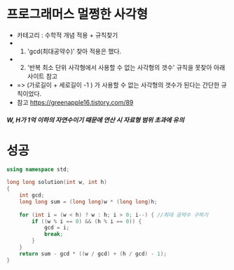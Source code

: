 # 프로그래머스 멀쩡한 사각형

- 카테고리 : 수학적 개념 적용 + 규칙찾기
- 1) 'gcd(최대공약수)' 찾아 적용은 했다.
- 2) '반복 최소 단위 사각형에서 사용할 수 없는 사각형의 갯수' 규칙을 못찾아 아래 사이트 참고
- => (가로길이 + 세로길이 -1 ) 가 사용할 수 없는 사각형의 갯수가 된다는 간단한 규칙이었다.
- 참고 <https://greenapple16.tistory.com/89>



##### W, H가 1억 이하의 자연수이기 때문에 연산 시 자료형 범위 초과에 유의



# 성공

```c++
using namespace std;

long long solution(int w, int h)
{
	int gcd;
	long long sum = (long long)w * (long long)h;
	
	for (int i = (w < h) ? w : h; i > 0; i--) { //최대 공약수 구하기
		if ((w % i == 0) && (h % i == 0)) { 
			gcd = i;
			break;
		}
	}
	return sum - gcd * ((w / gcd) + (h / gcd) - 1);
}
```



